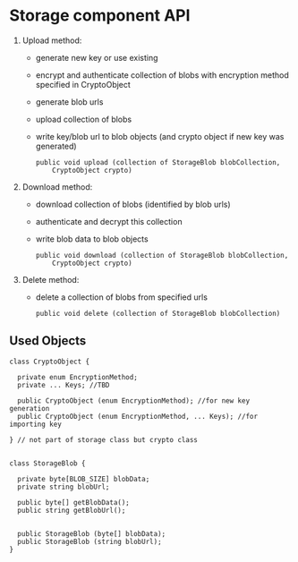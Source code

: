 # Storage component API


1. Upload method: 
    * generate new key or use existing
    * encrypt and authenticate collection of blobs with encryption method specified in CryptoObject
    * generate blob urls
    * upload collection of blobs
    * write key/blob url to blob objects (and crypto object if new key was generated)

          public void upload (collection of StorageBlob blobCollection,
              CryptoObject crypto)
    
5. Download method:
    * download collection of blobs (identified by blob urls)
    * authenticate and decrypt this collection
    * write blob data to blob objects
    
          public void download (collection of StorageBlob blobCollection,
              CryptoObject crypto)
    
7. Delete method:
    * delete a collection of blobs from specified urls
    
          public void delete (collection of StorageBlob blobCollection)  
    
    
## Used Objects

    class CryptoObject {

      private enum EncryptionMethod;
      private ... Keys; //TBD
      
      public CryptoObject (enum EncryptionMethod); //for new key generation
      public CryptoObject (enum EncryptionMethod, ... Keys); //for importing key
       
    } // not part of storage class but crypto class
    

    class StorageBlob {

      private byte[BLOB_SIZE] blobData;
      private string blobUrl;
      
      public byte[] getBlobData();
      public string getBlobUrl();
      
      
      public StorageBlob (byte[] blobData);
      public StorageBlob (string blobUrl);
    }

    

   